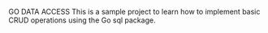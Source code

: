 GO DATA ACCESS 
This is a sample project to learn how to implement basic CRUD operations using the Go sql package. 
